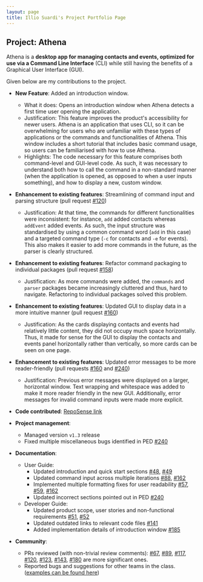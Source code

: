 ```yaml
---
layout: page
title: Illio Suardi's Project Portfolio Page
---
```


## Project: Athena

Athena is a **desktop app for managing contacts and events, optimized for use via a Command Line Interface** (CLI) while
still having the benefits of a Graphical User Interface (GUI).

Given below are my contributions to the project.

 
* **New Feature**: Added an introduction window.
  * What it does: Opens an introduction window when Athena detects a first time user opening the application.
  * Justification: This feature improves the product's accessibility for newer users. Athena is an application that uses
  CLI, so it can be overwhelming for users who are unfamiliar with these types of applications or the commands and
  functionalities of Athena. This window includes a short tutorial that includes basic command usage, so users can be
  familiarised with how to use Athena.
  * Highlights: The code necessary for this feature comprises both command-level and GUI-level code. As such, it was
  necessary to understand both how to call the command in a non-standard manner (when the application is opened, as
  opposed to when a user inputs something), and how to display a new, custom window.
 
* **Enhancement to existing features**: Streamlining of command input and parsing structure
(pull request [\#120](https://github.com/AY2021S1-CS2103T-W10-4/tp/pull/120))
  * Justification: At that time, the commands for different functionalities were inconsistent: for instance, `add` added
  contacts whereas `addEvent` added events. As such, the input structure was standardised by using a common command word
  (`add` in this case) and a targeted command type (`-c` for contacts and `-e` for events). This also makes it easier to
  add more commands in the future, as the parser is clearly structured.
 
* **Enhancement to existing features**: Refactor command packaging to individual packages 
(pull request [\#158](https://github.com/AY2021S1-CS2103T-W10-4/tp/pull/158))
  * Justification: As more commands were added, the `commands` and `parser` packages became increasingly cluttered and
  thus, hard to navigate. Refactoring to individual packages solved this problem.
  
* **Enhancement to existing features**: Updated GUI to display data in a more intuitive manner
(pull request [\#160](https://github.com/AY2021S1-CS2103T-W10-4/tp/pull/160))
  * Justification: As the cards displaying contacts and events had relatively little content, they did not occupy
  much space horizontally. Thus, it made for sense for the GUI to display the contacts and events panel horizontally
  rather than vertically, so more cards can be seen on one page.
  
* **Enhancement to existing features**: Updated error messages to be more reader-friendly
(pull requests [\#160](https://github.com/AY2021S1-CS2103T-W10-4/tp/pull/160) and
[\#240](https://github.com/AY2021S1-CS2103T-W10-4/tp/pull/240))
  * Justification: Previous error messages were displayed on a larger, horizontal window. Text wrapping and whitespace
  was added to make it more reader friendly in the new GUI. Additionally, error messages for invalid command inputs
  were made more explicit.

* **Code contributed**: [RepoSense link](https://nus-cs2103-ay2021s1.github.io/tp-dashboard/#breakdown=true&search=fyshhh)
    
* **Project management**:
  * Managed version `v1.3` release
  * Fixed multiple miscellaneous bugs identified in PED [\#240](https://github.com/AY2021S1-CS2103T-W10-4/tp/pull/240)
  
* **Documentation**:
  * User Guide:
    * Updated introduction and quick start sections [\#48](https://github.com/AY2021S1-CS2103T-W10-4/tp/pull/48),
    [\#49](https://github.com/AY2021S1-CS2103T-W10-4/tp/pull/49)
    * Updated command input across multiple iterations [\#88](https://github.com/AY2021S1-CS2103T-W10-4/tp/pull/88),
    [\#162](https://github.com/AY2021S1-CS2103T-W10-4/tp/pull/162)
    * Implemented multiple formatting fixes for user readability [\#57](https://github.com/AY2021S1-CS2103T-W10-4/tp/pull/57),
    [\#59](https://github.com/AY2021S1-CS2103T-W10-4/tp/pull/59), [\#162](https://github.com/AY2021S1-CS2103T-W10-4/tp/pull/162)
    * Updated incorrect sections pointed out in PED [\#240](https://github.com/AY2021S1-CS2103T-W10-4/tp/pull/240)
  * Developer Guide:
    * Updated product scope, user stories and non-functional requirements [\#51](https://github.com/AY2021S1-CS2103T-W10-4/tp/pull/51),
    [\#52](https://github.com/AY2021S1-CS2103T-W10-4/tp/pull/52)
    * Updated outdated links to relevant code files [\#141](https://github.com/AY2021S1-CS2103T-W10-4/tp/pull/141)
    * Added implementation details of introduction window [\#185](https://github.com/AY2021S1-CS2103T-W10-4/tp/pull/185)
    
* **Community**:
  * PRs reviewed (with non-trivial review comments): [\#67](https://github.com/AY2021S1-CS2103T-W10-4/tp/pull/67),
  [\#89](https://github.com/AY2021S1-CS2103T-W10-4/tp/pull/89), [\#117](https://github.com/AY2021S1-CS2103T-W10-4/tp/pull/117),
  [\#120](https://github.com/AY2021S1-CS2103T-W10-4/tp/pull/120), [\#123](https://github.com/AY2021S1-CS2103T-W10-4/tp/pull/123),
  [\#143](https://github.com/AY2021S1-CS2103T-W10-4/tp/pull/143), [\#180](https://github.com/AY2021S1-CS2103T-W10-4/tp/pull/180)
  are more significant ones.
  * Reported bugs and suggestions for other teams in the class. ([examples can be found here](https://github.com/fyshhh/ped/issues))